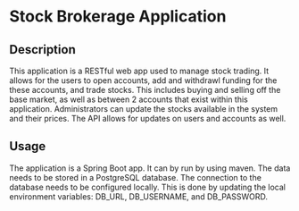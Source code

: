 # Stock Brokerage Application
## Description
This application is a RESTful web app used to manage stock trading. It allows for the users to open accounts, add and withdrawl funding for the these accounts, and trade stocks. This includes buying and selling off the base market, as well as between 2 accounts that exist within this application. Administrators can update the stocks available in the system and their prices. The API allows for updates on users and accounts as well.
## Usage
The application is a Spring Boot app. It can by run by using maven. The data needs to be stored in a PostgreSQL database. The connection to the database needs to be configured locally. This is done by updating the local environment variables: DB_URL, DB_USERNAME, and DB_PASSWORD.

